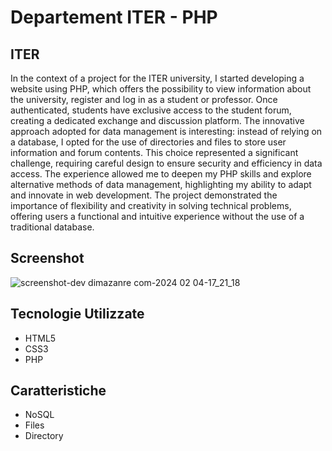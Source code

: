 # Departement ITER - PHP 
## ITER

In the context of a project for the ITER university, I started developing a website using PHP, which offers the possibility to view information about the university, register and log in as a student or professor. Once authenticated, students have exclusive access to the student forum, creating a dedicated exchange and discussion platform. The innovative approach adopted for data management is interesting: instead of relying on a database, I opted for the use of directories and files to store user information and forum contents. This choice represented a significant challenge, requiring careful design to ensure security and efficiency in data access. The experience allowed me to deepen my PHP skills and explore alternative methods of data management, highlighting my ability to adapt and innovate in web development. The project demonstrated the importance of flexibility and creativity in solving technical problems, offering users a functional and intuitive experience without the use of a traditional database.

## Screenshot

![screenshot-dev dimazanre com-2024 02 04-17_21_18](https://github.com/dimainc26/departement-iter/assets/125144533/f2a1c2ff-e67e-4612-8b44-e2fa8d3b1309)


## Tecnologie Utilizzate

- HTML5
- CSS3
- PHP

## Caratteristiche

- NoSQL
- Files
- Directory
